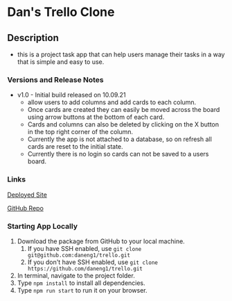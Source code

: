 # Dan's Trello Clone

## Description

- this is a project task app that can help users manage their tasks in a way that is simple and easy to use.

### Versions and Release Notes

- v1.0 - Initial build released on 10.09.21
  - allow users to add columns and add cards to each column.
  - Once cards are created they can easily be moved across the board using arrow buttons at the bottom of each card.
  - Cards and columns can also be deleted by clicking on the X button in the top right corner of the column.
  - Currently the app is not attached to a database, so on refresh all cards are reset to the initial state.
  - Currently there is no login so cards can not be saved to a users board.

### Links

[Deployed Site](https://main.d2uifutv0igqjs.amplifyapp.com)

[GitHub Repo](https://github.com/daneng1/trello)

### Starting App Locally

1. Download the package from GitHub to your local machine.
    1. If you have SSH enabled, use `git clone git@github.com:daneng1/trello.git`
    1. If you don't have SSH enabled, use `git clone https://github.com/daneng1/trello.git`
1. In terminal, navigate to the project folder.
1. Type `npm install` to install all dependencies.
1. Type `npm run start` to run it on your browser.

